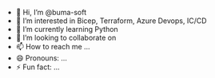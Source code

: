 - 👋 Hi, I’m @buma-soft
- 👀 I’m interested in Bicep, Terraform, Azure Devops, IC/CD
- 🌱 I’m currently learning Python
- 💞️ I’m looking to collaborate on 
- 📫 How to reach me ...
- 😄 Pronouns: ...
- ⚡ Fun fact: ...

<!---
buma-soft/buma-soft is a ✨ special ✨ repository because its `README.md` (this file) appears on your GitHub profile.
You can click the Preview link to take a look at your changes.
--->
